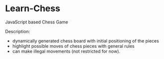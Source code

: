 # Learn-Chess
JavaScript based Chess Game

Description:
- dynamically generated chess board with initial positioning of the pieces
- highlight possible moves of chess pieces with general rules
- can make illegal movements (not restricted for now).
